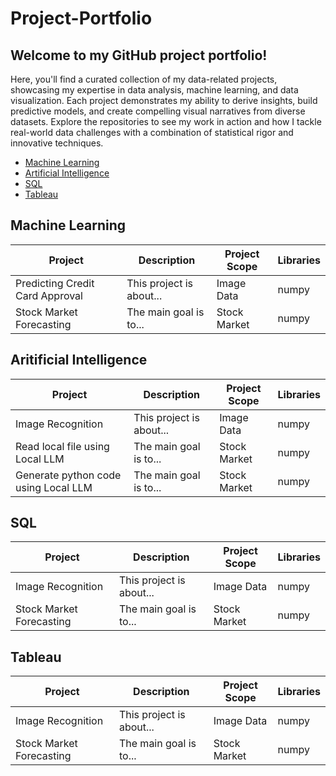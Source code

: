 # Project-Portfolio
## Welcome to my GitHub project portfolio! 
Here, you'll find a curated collection of my data-related projects, showcasing my expertise in data analysis, machine learning, and data visualization. Each project demonstrates my ability to derive insights, build predictive models, and create compelling visual narratives from diverse datasets. Explore the repositories to see my work in action and how I tackle real-world data challenges with a combination of statistical rigor and innovative techniques.

* [Machine Learning](#Machine-Learning)
* [Artificial Intelligence](#Artificial-Intelligence)
* [SQL](#SQL)
* [Tableau](#Tableau)

## Machine Learning
| Project                         | Description                           | Project Scope  |   Libraries |
|---------------------------------|---------------------------------------|----------------|-------------|
| Predicting Credit Card Approval | This project is about...              | Image Data     |   numpy     |
| Stock Market Forecasting        | The main goal is to...                | Stock Market   |   numpy     |



## Aritificial Intelligence
| Project                               | Description                           | Project Scope  |   Libraries |
|---------------------------------------|---------------------------------------|----------------|-------------|
| Image Recognition                     | This project is about...              | Image Data     |   numpy     |
| Read local file using Local LLM       | The main goal is to...                | Stock Market   |   numpy     |
| Generate python code using Local LLM  | The main goal is to...                | Stock Market   |   numpy     |


## SQL
| Project                   | Description                           | Project Scope  |   Libraries |
|---------------------------|---------------------------------------|----------------|-------------|
| Image Recognition         | This project is about...              | Image Data     |   numpy     |
| Stock Market Forecasting  | The main goal is to...                | Stock Market   |   numpy     |


## Tableau
| Project                   | Description                           | Project Scope  |   Libraries |
|---------------------------|---------------------------------------|----------------|-------------|
| Image Recognition         | This project is about...              | Image Data     |   numpy     |
| Stock Market Forecasting  | The main goal is to...                | Stock Market   |   numpy     |
